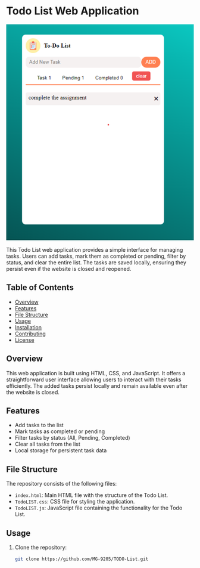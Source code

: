 # Todo List Web Application

![Todo List Screenshot](image/website%20screenshot.png)

This Todo List web application provides a simple interface for managing tasks. Users can add tasks, mark them as completed or pending, filter by status, and clear the entire list. The tasks are saved locally, ensuring they persist even if the website is closed and reopened.

## Table of Contents

- [Overview](#overview)
- [Features](#features)
- [File Structure](#file-structure)
- [Usage](#usage)
- [Installation](#installation)
- [Contributing](#contributing)
- [License](#license)

## Overview

This web application is built using HTML, CSS, and JavaScript. It offers a straightforward user interface allowing users to interact with their tasks efficiently. The added tasks persist locally and remain available even after the website is closed.

## Features

- Add tasks to the list
- Mark tasks as completed or pending
- Filter tasks by status (All, Pending, Completed)
- Clear all tasks from the list
- Local storage for persistent task data

## File Structure

The repository consists of the following files:

- `index.html`: Main HTML file with the structure of the Todo List.
- `TodoLIST.css`: CSS file for styling the application.
- `TodoLIST.js`: JavaScript file containing the functionality for the Todo List.

## Usage

1. Clone the repository:

   ```bash
   git clone https://github.com/MG-9205/TODO-List.git

